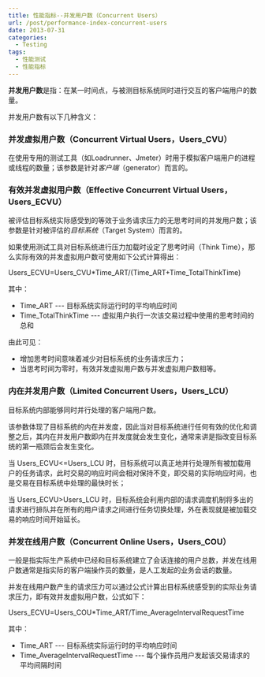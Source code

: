 ```yaml
---
title: 性能指标--并发用户数（Concurrent Users）
url: /post/performance-index-concurrent-users
date: 2013-07-31
categories:
  - Testing
tags:
  - 性能测试
  - 性能指标
---
```


**并发用户数**是指：在某一时间点，与被测目标系统同时进行交互的客户端用户的数量。

并发用户数有以下几种含义：

### 并发虚拟用户数（Concurrent Virtual Users，Users_CVU）
在使用专用的测试工具（如Loadrunner、Jmeter）时用于模拟客户端用户的进程或线程的数量；该参数是针对*客户端*（generator）而言的。

### 有效并发虚拟用户数（Effective Concurrent Virtual Users，Users_ECVU）
被评估目标系统实际感受到的等效于业务请求压力的无思考时间的并发用户数；该参数是针对被评估的*目标系统*（Target System）而言的。

如果使用测试工具对目标系统进行压力加载时设定了思考时间（Think Time），那么实际有效的并发虚拟用户数可使用如下公式计算得出：

Users_ECVU=Users_CVU*Time_ART/(Time_ART+Time_TotalThinkTime)

其中：

- Time_ART --- 目标系统实际运行时的平均响应时间
- Time_TotalThinkTime --- 虚拟用户执行一次该交易过程中使用的思考时间的总和

由此可见：

- 增加思考时间意味着减少对目标系统的业务请求压力；
- 当思考时间为零时，有效并发虚拟用户数与并发虚拟用户数相等。

### 内在并发用户数（Limited Concurrent Users，Users_LCU）

目标系统内部能够同时并行处理的客户端用户数。

该参数体现了目标系统的内在并发度，因此当对目标系统进行任何有效的优化和调整之后，其内在并发用户数即内在并发度就会发生变化，通常来讲是指改变目标系统的第一瓶颈后会发生变化。

当 Users_ECVU<=Users_LCU 时，目标系统可以真正地并行处理所有被加载用户的任务请求，此时交易的响应时间会相对保持不变，即交易的实际响应时间，也是交易在目标系统中处理的最快时长；

当 Users_ECVU>Users_LCU 时，目标系统会利用内部的请求调度机制将多出的请求进行排队并在所有的用户请求之间进行任务切换处理，外在表现就是被加载交易的响应时间开始延长。

### 并发在线用户数（Concurrent Online Users，Users_COU）

一般是指实际生产系统中已经和目标系统建立了会话连接的用户总数，并发在线用户数通常是指实际的客户端操作员的数量，是人工发起的业务会话的数量。

并发在线用户数产生的请求压力可以通过公式计算出目标系统感受到的实际业务请求压力，即有效并发虚拟用户数，公式如下：

Users_ECVU=Users_COU*Time_ART/Time_AverageIntervalRequestTime

其中：

- Time_ART --- 目标系统实际运行时的平均响应时间
- Time_AverageIntervalRequestTime --- 每个操作员用户发起该交易请求的平均间隔时间
